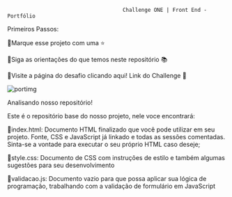 
                                         Challenge ONE | Front End - Portfólio                

Primeiros Passos:

🔹Marque esse projeto com uma ⭐

🔹Siga as orientações do que temos neste repositório 📚

🔹Visite a página do desafio clicando aqui! Link do Challenge 📃



![portimg](https://github.com/Madalenagreguer/Challenge-portfolio-Alura/assets/111307963/61489c26-eb6b-400e-9a00-04d2dc3a2fa6)


Analisando nosso repositório!

Este é o repositório base do nosso projeto, nele voce encontrará:

🔹index.html: Documento HTML finalizado que você pode utilizar em seu projeto.
Fonte, CSS e JavaScript já linkado e todas as sessões comentadas.
Sinta-se a vontade para executar o seu próprio HTML caso deseje;

🔹style.css: Documento de CSS com instruções de estilo e também algumas sugestões para seu desenvolvimento

🔹validacao.js: Documento vazio para que possa aplicar sua lógica de programação, trabalhando com a validação de formulário em JavaScript




